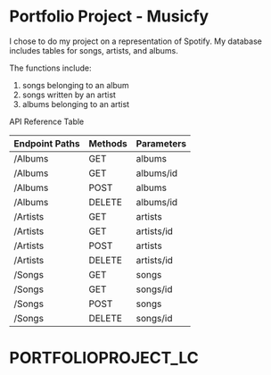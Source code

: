 
# Portfolio Project - Musicfy

I chose to do my project on a representation of Spotify. My database includes tables for songs, artists, and albums. 

The functions include:
1. songs belonging to an album
2. songs written by an artist
3. albums belonging to an artist



API Reference Table

| Endpoint Paths | Methods | Parameters
| -------------- | ------- | -----------
|     /Albums    |   GET   | albums
|     /Albums    |   GET   | albums/id
|     /Albums    |   POST  | albums
|     /Albums    |  DELETE | albums/id
|    /Artists    |   GET   | artists
|    /Artists    |   GET   | artists/id
|    /Artists    |   POST  | artists
|    /Artists    |  DELETE | artists/id
|    /Songs      |   GET   | songs
|    /Songs      |   GET   | songs/id
|     /Songs     |  POST   | songs
|     /Songs     |  DELETE | songs/id



# PORTFOLIOPROJECT_LC
